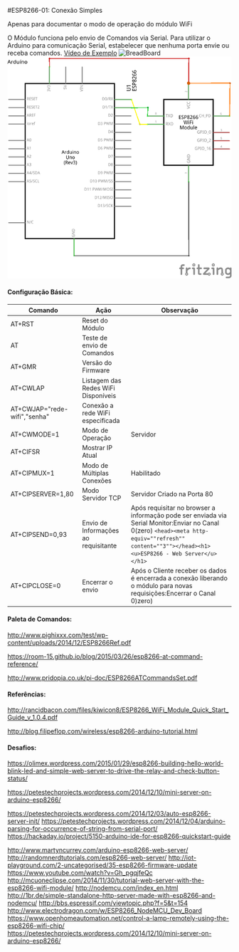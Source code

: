#ESP8266-01: Conexão Simples

Apenas para documentar o modo de operação do módulo WiFi

O Módulo funciona pelo envio de Comandos via Serial.
Para utilizar o Arduino para comunicação Serial, estabelecer que nenhuma porta envie ou receba comandos.
[Vídeo de Exemplo](https://youtu.be/8DMVtXN5pMY)
![BreadBoard](https://github.com/MarcuSacramento/arduino/blob/master/ESP8266/Conex%C3%A3o%20Simples_bb.png)
![Schematic](https://github.com/MarcuSacramento/arduino/blob/master/ESP8266/Conex%C3%A3o%20Simples_Esquem%C3%A1tico.png)

#### Configuração Básica:

| Comando                      | Ação | Observação |
|------------------------------|------|------------|
| AT+RST                       | Reset do Módulo      |            |
| AT                           | Teste de envio de Comandos     |            |
| AT+GMR                       | Versão do Firmware     |            |
| AT+CWLAP                     | Listagem das Redes WiFi Disponíveis     |            |
| AT+CWJAP="rede-wifi","senha" | Conexão a rede WiFi especificada    |            |
| AT+CWMODE=1                  | Modo de Operação     | Servidor            |
| AT+CIFSR                     | Mostrar IP Atual     |            |
| AT+CIPMUX=1                  | Modo de Múltiplas Conexões     | Habilitado           |
| AT+CIPSERVER=1,80            | Modo Servidor TCP     | Servidor Criado na Porta 80           |
| AT+CIPSEND=0,93              | Envio de Informações ao requisitante     | Após requisitar no browser a informação pode ser enviada via Serial Monitor:Enviar no Canal 0(zero) ```<head><meta http-equiv=""refresh"" content=""3""></head><h1><u>ESP8266 - Web Server</u></h1>```            |
| AT+CIPCLOSE=0                | Encerrar o envio     | Após o Cliente receber os dados é encerrada a conexão liberando o módulo para novas requisições:Encerrar o Canal 0)zero)            |


#### Paleta de Comandos:
http://www.pighixxx.com/test/wp-content/uploads/2014/12/ESP8266Ref.pdf

https://room-15.github.io/blog/2015/03/26/esp8266-at-command-reference/

http://www.pridopia.co.uk/pi-doc/ESP8266ATCommandsSet.pdf

#### Referências:
http://rancidbacon.com/files/kiwicon8/ESP8266_WiFi_Module_Quick_Start_Guide_v_1.0.4.pdf

http://blog.filipeflop.com/wireless/esp8266-arduino-tutorial.html

#### Desafios:
https://olimex.wordpress.com/2015/01/29/esp8266-building-hello-world-blink-led-and-simple-web-server-to-drive-the-relay-and-check-button-status/

https://petestechprojects.wordpress.com/2014/12/10/mini-server-on-arduino-esp8266/

https://petestechprojects.wordpress.com/2014/12/03/auto-esp8266-server-init/
https://petestechprojects.wordpress.com/2014/12/04/arduino-parsing-for-occurrence-of-string-from-serial-port/
https://hackaday.io/project/5150-arduino-ide-for-esp8266-quickstart-guide

http://www.martyncurrey.com/arduino-esp8266-web-server/
http://randomnerdtutorials.com/esp8266-web-server/
http://iot-playground.com/2-uncategorised/35-esp8266-firmware-update
https://www.youtube.com/watch?v=Gh_pgqjfeQc
http://mcuoneclipse.com/2014/11/30/tutorial-web-server-with-the-esp8266-wifi-module/
http://nodemcu.com/index_en.html
http://1br.de/simple-standalone-http-server-made-with-esp8266-and-nodemcu/
http://bbs.espressif.com/viewtopic.php?f=5&t=154
http://www.electrodragon.com/w/ESP8266_NodeMCU_Dev_Board
https://www.openhomeautomation.net/control-a-lamp-remotely-using-the-esp8266-wifi-chip/
https://petestechprojects.wordpress.com/2014/12/10/mini-server-on-arduino-esp8266/

